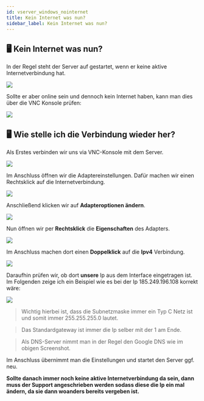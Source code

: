 ```yaml
---
id: vserver_windows_nointernet
title: Kein Internet was nun?
sidebar_label: Kein Internet was nun?
---
```



## 🖥 Kein Internet was nun?
In der Regel steht der Server auf gestartet, wenn er keine aktive Internetverbindung hat.

![](https://screensaver01.zap-hosting.com/index.php/s/Fg2t57mYkWdk4qf/preview)

Sollte er aber online sein und dennoch kein Internet haben, kann man dies über die VNC Konsole prüfen: 

![](https://screensaver01.zap-hosting.com/index.php/s/BeBX8Q9H6z8seMH/preview)


## 🖥 Wie stelle ich die Verbindung wieder her?
Als Erstes verbinden wir uns via VNC-Konsole mit dem Server. 

![](https://screensaver01.zap-hosting.com/index.php/s/wrjFksQ4jWFGEz4/preview)

Im Anschluss öffnen wir die Adaptereinstellungen. Dafür machen wir einen Rechtsklick auf die Internetverbindung.

![](https://screensaver01.zap-hosting.com/index.php/s/TjqqwyRj5rEEBww/preview)

Anschließend klicken wir auf **Adapteroptionen ändern**.

![](https://screensaver01.zap-hosting.com/index.php/s/szKJLktSqq8HA2z/preview)

Nun öffnen wir per **Rechtsklick** die **Eigenschaften** des Adapters. 

![](https://screensaver01.zap-hosting.com/index.php/s/c8tmdfzrDXDN6Mj/preview)

Im Anschluss machen dort einen **Doppelklick** auf die **Ipv4** Verbindung.

![](https://screensaver01.zap-hosting.com/index.php/s/J4ZL7t6awrRJ5a4/preview)

Daraufhin prüfen wir, ob dort **unsere** Ip aus dem Interface eingetragen ist. Im Folgenden zeige ich ein Beispiel wie es bei der Ip 185.249.196.108 korrekt wäre:

![](https://screensaver01.zap-hosting.com/index.php/s/KtR7nfiN4LJJyjg/preview)

> Wichtig hierbei ist, dass die Subnetzmaske immer ein Typ C Netz ist und somit immer 255.255.255.0 lautet.

> Das Standardgateway ist immer die Ip selber mit der 1 am Ende.

> Als DNS-Server nimmt man in der Regel den Google DNS wie im obigen Screenshot.

Im Anschluss übernimmt man die Einstellungen und startet den Server ggf. neu.

**Sollte danach immer noch keine aktive Internetverbindung da sein, dann muss der Support angeschrieben werden sodass diese die Ip ein mal ändern, da sie dann woanders bereits vergeben ist.** 




